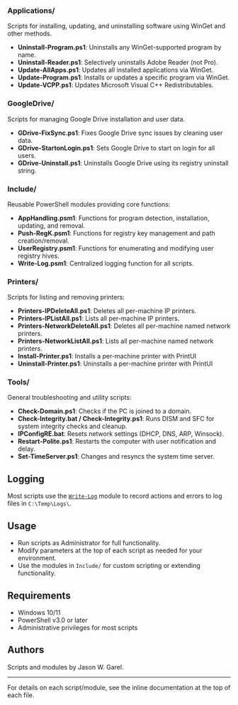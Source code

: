 ### Applications/

Scripts for installing, updating, and uninstalling software using WinGet and other methods.

- **Uninstall-Program.ps1**: Uninstalls any WinGet-supported program by name.
- **Uninstall-Reader.ps1**: Selectively uninstalls Adobe Reader (not Pro).
- **Update-AllApps.ps1**: Updates all installed applications via WinGet.
- **Update-Program.ps1**: Installs or updates a specific program via WinGet.
- **Update-VCPP.ps1**: Updates Microsoft Visual C++ Redistributables.

### GoogleDrive/

Scripts for managing Google Drive installation and user data.

- **GDrive-FixSync.ps1**: Fixes Google Drive sync issues by cleaning user data.
- **GDrive-StartonLogin.ps1**: Sets Google Drive to start on login for all users.
- **GDrive-Uninstall.ps1**: Uninstalls Google Drive using its registry uninstall string.

### Include/

Reusable PowerShell modules providing core functions:

- **AppHandling.psm1**: Functions for program detection, installation, updating, and removal.
- **Push-RegK.psm1**: Functions for registry key management and path creation/removal.
- **UserRegistry.psm1**: Functions for enumerating and modifying user registry hives.
- **Write-Log.psm1**: Centralized logging function for all scripts.

### Printers/

Scripts for listing and removing printers:

- **Printers-IPDeleteAll.ps1**: Deletes all per-machine IP printers.
- **Printers-IPListAll.ps1**: Lists all per-machine IP printers.
- **Printers-NetworkDeleteAll.ps1**: Deletes all per-machine named network printers.
- **Printers-NetworkListAll.ps1**: Lists all per-machine named network printers.
- **Install-Printer.ps1**: Installs a per-machine printer with PrintUI
- **Uninstall-Printer.ps1**: Uninstalls a per-machine printer with PrintUI

### Tools/

General troubleshooting and utility scripts:

- **Check-Domain.ps1**: Checks if the PC is joined to a domain.
- **Check-Integrity.bat / Check-Integrity.ps1**: Runs DISM and SFC for system integrity checks and cleanup.
- **IPConfigRE.bat**: Resets network settings (DHCP, DNS, ARP, Winsock).
- **Restart-Polite.ps1**: Restarts the computer with user notification and delay.
- **Set-TimeServer.ps1**: Changes and resyncs the system time server.

## Logging

Most scripts use the [`Write-Log`](Include/Write-Log.psm1) module to record actions and errors to log files in `C:\Temp\Logs\`.

## Usage

- Run scripts as Administrator for full functionality.
- Modify parameters at the top of each script as needed for your environment.
- Use the modules in `Include/` for custom scripting or extending functionality.

## Requirements

- Windows 10/11
- PowerShell v3.0 or later
- Administrative privileges for most scripts

## Authors

Scripts and modules by Jason W. Garel.

---

For details on each script/module, see the inline documentation at the top of each file.
